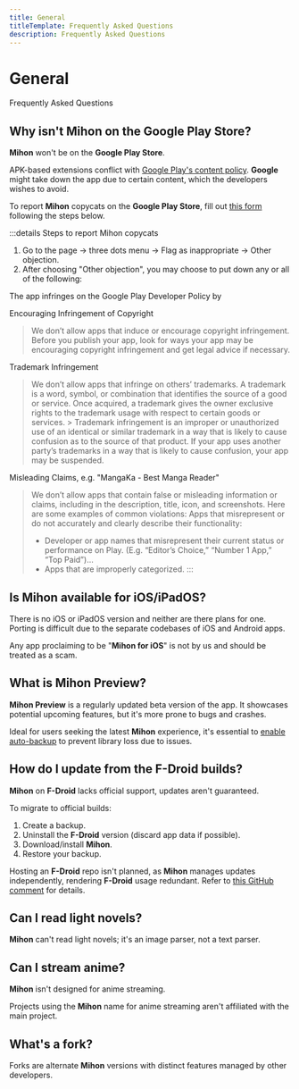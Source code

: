 ```yaml
---
title: General
titleTemplate: Frequently Asked Questions
description: Frequently Asked Questions
---
```


# General
Frequently Asked Questions

## Why isn't Mihon on the Google Play Store?
**Mihon** won't be on the **Google Play Store**.

APK-based extensions conflict with [Google Play's content policy](https://play.google.com/about/developer-content-policy/).
**Google** might take down the app due to certain content, which the developers wishes to avoid.

To report **Mihon** copycats on the **Google Play Store**, fill out [this form](https://support.google.com/googleplay/android-developer/contact/takedown) following the steps below.

:::details Steps to report Mihon copycats
1. Go to the page -> three dots menu -> Flag as inappropriate -> Other objection.
1. After choosing "Other objection", you may choose to put down any or all of the following:

  The app infringes on the Google Play Developer Policy by

  Encouraging Infringement of Copyright

  > We don’t allow apps that induce or encourage copyright infringement. Before you publish your app, look for ways your app may be encouraging copyright infringement and get legal advice if necessary.

  Trademark Infringement

  > We don’t allow apps that infringe on others’ trademarks. A trademark is a word, symbol, or combination that identifies the source of a good or service. Once acquired, a trademark gives the owner exclusive rights to the trademark usage with respect to certain goods or services.
    >
  > Trademark infringement is an improper or unauthorized use of an identical or similar trademark in a way that is likely to cause confusion as to the source of that product. If your app uses another party’s trademarks in a way that is likely to cause confusion, your app may be suspended.

  Misleading Claims, e.g. "MangaKa - Best Manga Reader"

  > We don’t allow apps that contain false or misleading information or claims, including in the description, title, icon, and screenshots. Here are some examples of common violations: Apps that misrepresent or do not accurately and clearly describe their functionality:
  > - Developer or app names that misrepresent their current status or performance on Play.  (E.g. “Editor’s Choice,” “Number 1 App,” “Top Paid”)...
  > - Apps that are improperly categorized.
:::

## Is Mihon available for iOS/iPadOS?
There is no iOS or iPadOS version and neither are there plans for one.
Porting is difficult due to the separate codebases of iOS and Android apps.

Any app proclaiming to be "**Mihon for iOS**" is not by us and should be treated as a scam.

## What is Mihon Preview?
**Mihon Preview** is a regularly updated beta version of the app.
It showcases potential upcoming features, but it's more prone to bugs and crashes.

Ideal for users seeking the latest **Mihon** experience, it's essential to [enable auto-backup](/docs/guides/backups#enabling-automatic-backups) to prevent library loss due to issues.

## How do I update from the F-Droid builds?
**Mihon** on **F-Droid** lacks official support, updates aren't guaranteed.

To migrate to official builds:

1. Create a backup.
1. Uninstall the **F-Droid** version (discard app data if possible).
1. Download/install **Mihon**.
1. Restore your backup.

Hosting an **F-Droid** repo isn't planned, as **Mihon** manages updates independently, rendering **F-Droid** usage redundant.
Refer to [this GitHub comment](https://git.mihon.dev/tachiyomi/tachiyomi/issues/6736#issuecomment-22456) for details.

## Can I read light novels?
**Mihon** can't read light novels; it's an image parser, not a text parser.

## Can I stream anime?
**Mihon** isn't designed for anime streaming.

Projects using the **Mihon** name for anime streaming aren't affiliated with the main project.

## What's a fork?
Forks are alternate **Mihon** versions with distinct features managed by other developers.
